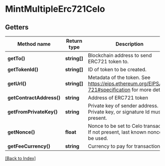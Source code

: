 # MintMultipleErc721Celo

## Getters

Method name | Return type | Description | Notes
------------ | ------------- | ------------- | -------------
**getTo()** | **string[]** | Blockchain address to send ERC721 token to. |
**getTokenId()** | **string[]** | ID of token to be created. |
**getUrl()** | **string[]** | Metadata of the token. See https://eips.ethereum.org/EIPS/eip-721#specification for more details. |
**getContractAddress()** | **string** | Address of ERC721 token |
**getFromPrivateKey()** | **string** | Private key of sender address. Private key, or signature Id must be present. |
**getNonce()** | **float** | Nonce to be set to Celo transaction. If not present, last known nonce will be used. | [optional]
**getFeeCurrency()** | **string** | Currency to pay for transaction gas |

[[Back to Index]](../index.md)

